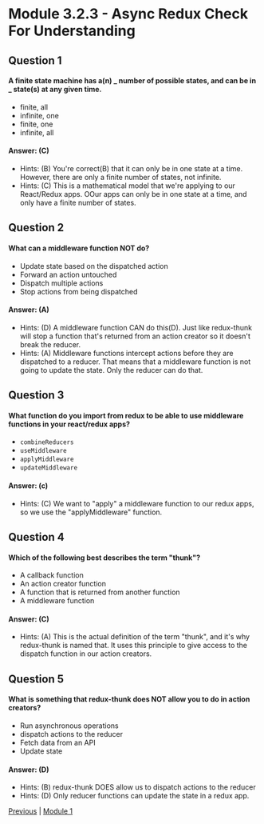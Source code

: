 # Module 3.2.3 - Async Redux Check For Understanding

## Question 1

####  A finite state machine has a(n) **_ number of possible states, and can be in _** state(s) at any given time.

- finite, all  
- infinite, one 
- finite, one 
- infinite, all  

#### Answer:   (C) 

- Hints: (B)    You're correct(B) that it can only be in one state at a time. However, there are only a finite number of states, not infinite.
- Hints: (C)    This is a mathematical model that we're applying to our React/Redux apps. OOur apps can only be in one state at a time, and only have a finite number of states.

## Question 2

####  What can a middleware function NOT do?

- Update state based on the dispatched action  
- Forward an action untouched  
- Dispatch multiple actions  
-  Stop actions from being dispatched 

#### Answer:   (A) 

- Hints: (D)    A middleware function CAN do this(D). Just like redux-thunk will stop a function that's returned from an action creator so it doesn't break the reducer.
- Hints: (A)    Middleware functions intercept actions before they are dispatched to a reducer. That means that a middleware function is not going to update the state. Only the reducer can do that.

## Question 3

####  What function do you import from redux to be able to use middleware functions in your react/redux apps?

- ```combineReducers``` 
- ```useMiddleware``` 
- ```applyMiddleware``` 
- ```updateMiddleware``` 

#### Answer:   (c) 

- Hints: (C)    We want to "apply" a middleware function to our redux apps, so we use the "applyMiddleware" function.

## Question 4

####  Which of the following best describes the term "thunk"?

- A callback function  
- An action creator function  
- A function that is returned from another function  
- A middleware function 

#### Answer:   (C) 

- Hints: (A)    This is the actual definition of the term "thunk", and it's why redux-thunk is named that. It uses this principle to give access to the dispatch function in our action creators.

## Question 5

####  What is something that redux-thunk does NOT allow you to do in action creators?

- Run asynchronous operations  
- dispatch actions to the reducer 
- Fetch data from an API  
- Update state  

#### Answer:   (D) 

- Hints: (B)    redux-thunk DOES allow us to dispatch actions to the reducer
- Hints: (D)    Only reducer functions can update the state in a redux app.








[Previous](./Object_3.md) | [Module 1](../../Module_1-Class-Components/README.md)
